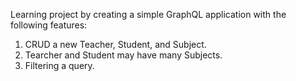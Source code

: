 Learning project by creating a simple GraphQL application with the following features:
1. CRUD a new Teacher, Student, and Subject.
2. Tearcher and Student may have many Subjects.
3. Filtering a query.
